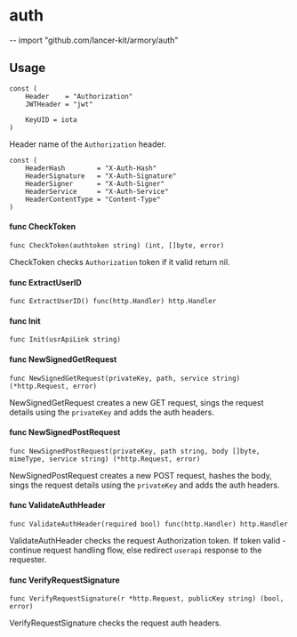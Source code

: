 # auth
--
    import "github.com/lancer-kit/armory/auth"


## Usage

```
const (
	Header    = "Authorization"
	JWTHeader = "jwt"

	KeyUID = iota
)
```
Header name of the `Authorization` header.

```
const (
	HeaderHash        = "X-Auth-Hash"
	HeaderSignature   = "X-Auth-Signature"
	HeaderSigner      = "X-Auth-Signer"
	HeaderService     = "X-Auth-Service"
	HeaderContentType = "Content-Type"
)
```

#### func  CheckToken

```
func CheckToken(authtoken string) (int, []byte, error)
```
CheckToken checks `Authorization` token if it valid return nil.

#### func  ExtractUserID

```
func ExtractUserID() func(http.Handler) http.Handler
```

#### func  Init

```
func Init(usrApiLink string)
```

#### func  NewSignedGetRequest

```
func NewSignedGetRequest(privateKey, path, service string) (*http.Request, error)
```
NewSignedGetRequest creates a new GET request, sings the request details using
the `privateKey` and adds the auth headers.

#### func  NewSignedPostRequest

```
func NewSignedPostRequest(privateKey, path string, body []byte, mimeType, service string) (*http.Request, error)
```
NewSignedPostRequest creates a new POST request, hashes the body, sings the
request details using the `privateKey` and adds the auth headers.

#### func  ValidateAuthHeader

```
func ValidateAuthHeader(required bool) func(http.Handler) http.Handler
```
ValidateAuthHeader checks the request Authorization token. If token valid -
continue request handling flow, else redirect `userapi` response to the
requester.

#### func  VerifyRequestSignature

```
func VerifyRequestSignature(r *http.Request, publicKey string) (bool, error)
```
VerifyRequestSignature checks the request auth headers.
